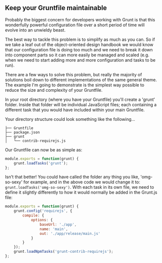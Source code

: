 ## Keep your Gruntfile maintainable

Probably the biggest concern for developers working with Grunt is that this wonderfully powerful configuration file over a short period of time will evolve into an unwieldy beast.

The best way to tackle this problem is to simplify as much as you can. So if we take a leaf out of the object-oriented design handbook we would know that our configuration file is doing too much and we need to break it down into component parts so it can more easily be managed and scaled (e.g. when we need to start adding more and more configuration and tasks to be run).

There are a few ways to solve this problem, but really the majority of solutions boil down to different implementations of the same general theme. The example I'm going to demonstrate is the simplest way possible to reduce the size and complexity of your Gruntfile.

In your root directory (where you have your Gruntfile) you'll create a 'grunt' folder. Inside that folder will be individual JavaScript files; each containing a different task that you would have included within your main Gruntfile.

Your directory structure could look something like the following...

```
├── Gruntfile
├── package.json
├── grunt
│   └── contrib-requirejs.js
```

Our Gruntfile can now be as simple as:

```js
module.exports = function(grunt) {
    grunt.loadTasks('grunt');
};
```

Isn't that better! You could have called the folder any thing you like, 'omg-so-sexy' for example, and in the above code we would change it to: `grunt.loadTasks('omg-so-sexy')`.  With each task in its own file, we need to define it slightly differently to how it would normally be added in the Grunt.js file:

```js
module.exports = function(grunt) {
    grunt.config('requirejs', {
        compile: {
            options: {
                baseUrl: './app',
                name: 'main',
                out: './app/release/main.js'
            }
        }
    });
    grunt.loadNpmTasks('grunt-contrib-requirejs');
};
```